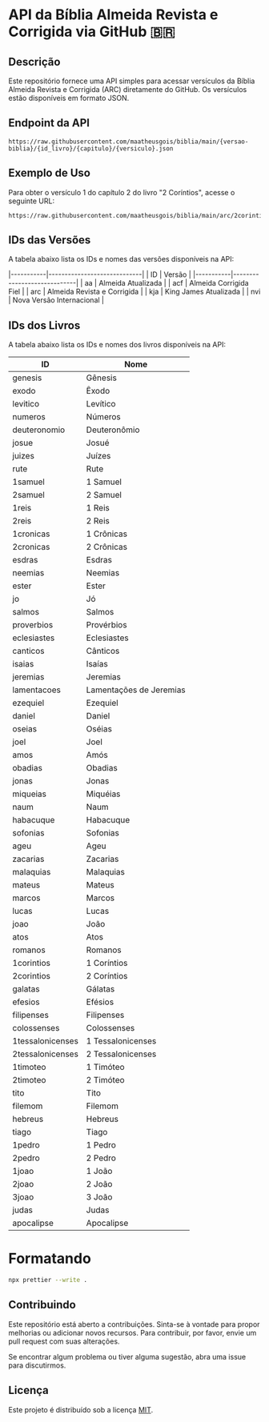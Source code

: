 # API da Bíblia Almeida Revista e Corrigida via GitHub 🇧🇷

## Descrição

Este repositório fornece uma API simples para acessar versículos da Bíblia Almeida Revista e Corrigida (ARC) diretamente do GitHub. Os versículos estão disponíveis em formato JSON.

## Endpoint da API

```
https://raw.githubusercontent.com/maatheusgois/biblia/main/{versao-biblia}/{id_livro}/{capitulo}/{versiculo}.json
```

## Exemplo de Uso

Para obter o versículo 1 do capítulo 2 do livro "2 Coríntios", acesse o seguinte URL:

```
https://raw.githubusercontent.com/maatheusgois/biblia/main/arc/2corintios/2/1.json
```

## IDs das Versões

A tabela abaixo lista os IDs e nomes das versões disponíveis na API:

|-----------|-----------------------------|
| ID | Versão |
|-----------|-----------------------------|
| aa | Almeida Atualizada |
| acf | Almeida Corrigida Fiel |
| arc | Almeida Revista e Corrigida |
| kja | King James Atualizada |
| nvi | Nova Versão Internacional |

## IDs dos Livros

A tabela abaixo lista os IDs e nomes dos livros disponíveis na API:

| ID               | Nome                    |
| ---------------- | ----------------------- |
| genesis          | Gênesis                 |
| exodo            | Êxodo                   |
| levitico         | Levítico                |
| numeros          | Números                 |
| deuteronomio     | Deuteronômio            |
| josue            | Josué                   |
| juizes           | Juízes                  |
| rute             | Rute                    |
| 1samuel          | 1 Samuel                |
| 2samuel          | 2 Samuel                |
| 1reis            | 1 Reis                  |
| 2reis            | 2 Reis                  |
| 1cronicas        | 1 Crônicas              |
| 2cronicas        | 2 Crônicas              |
| esdras           | Esdras                  |
| neemias          | Neemias                 |
| ester            | Ester                   |
| jo               | Jó                      |
| salmos           | Salmos                  |
| proverbios       | Provérbios              |
| eclesiastes      | Eclesiastes             |
| canticos         | Cânticos                |
| isaias           | Isaías                  |
| jeremias         | Jeremias                |
| lamentacoes      | Lamentações de Jeremias |
| ezequiel         | Ezequiel                |
| daniel           | Daniel                  |
| oseias           | Oséias                  |
| joel             | Joel                    |
| amos             | Amós                    |
| obadias          | Obadias                 |
| jonas            | Jonas                   |
| miqueias         | Miquéias                |
| naum             | Naum                    |
| habacuque        | Habacuque               |
| sofonias         | Sofonias                |
| ageu             | Ageu                    |
| zacarias         | Zacarias                |
| malaquias        | Malaquias               |
| mateus           | Mateus                  |
| marcos           | Marcos                  |
| lucas            | Lucas                   |
| joao             | João                    |
| atos             | Atos                    |
| romanos          | Romanos                 |
| 1corintios       | 1 Coríntios             |
| 2corintios       | 2 Coríntios             |
| galatas          | Gálatas                 |
| efesios          | Efésios                 |
| filipenses       | Filipenses              |
| colossenses      | Colossenses             |
| 1tessalonicenses | 1 Tessalonicenses       |
| 2tessalonicenses | 2 Tessalonicenses       |
| 1timoteo         | 1 Timóteo               |
| 2timoteo         | 2 Timóteo               |
| tito             | Tito                    |
| filemom          | Filemom                 |
| hebreus          | Hebreus                 |
| tiago            | Tiago                   |
| 1pedro           | 1 Pedro                 |
| 2pedro           | 2 Pedro                 |
| 1joao            | 1 João                  |
| 2joao            | 2 João                  |
| 3joao            | 3 João                  |
| judas            | Judas                   |
| apocalipse       | Apocalipse              |

# Formatando

```sh
npx prettier --write .
```

## Contribuindo

Este repositório está aberto a contribuições. Sinta-se à vontade para propor melhorias ou adicionar novos recursos. Para contribuir, por favor, envie um pull request com suas alterações.

Se encontrar algum problema ou tiver alguma sugestão, abra uma issue para discutirmos.

## Licença

Este projeto é distribuído sob a licença [MIT](LICENSE).
